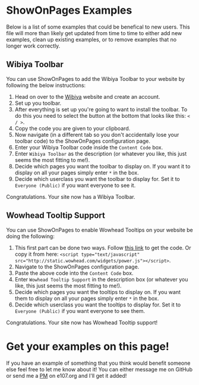 # ShowOnPages Examples

Below is a list of some examples that could be benefical to new users. This file will more than likely get updated from time to time to either add new examples, clean up existing examples, or to remove examples that no longer work correctly.


## Wibiya Toolbar

You can use ShowOnPages to add the Wibiya Toolbar to your website by following the below instructions:

1. Head on over to the [Wibiya](http://wibiya.conduit.com/) website and create an account.
2. Set up you toolbar.
3. After everything is set up you're going to want to install the toolbar. To do this you need to select the button at the bottom that looks like this: `< / >`.
4. Copy the code you are given to your clipboard.
5. Now navigate (in a different tab so you don't accidentally lose your toolbar code) to the ShowOnPages configuration page.
6. Enter your Wibiya Toolbar code inside the `Content Code` box.
7. Enter `Wibiya Toolbar` as the description (or whatever you like, this just seems the most fitting to me!).
8. Decide which pages you want the toolbar to display on. If you want it to display on all your pages simply enter `*` in the box.
9. Decide which userclass you want the toolbar to display for. Set it to `Everyone (Public)` if you want everyone to see it.

Congratulations. Your site now has a Wibiya Toolbar.


## Wowhead Tooltip Support

You can use ShowOnPages to enable Wowhead Tooltips on your website be doing the following:

1. This first part can be done two ways. Follow [this link](http://www.wowhead.com/tooltips) to get the code. Or copy it from here: `<script type="text/javascript" src="http://static.wowhead.com/widgets/power.js"></script>`.
2. Navigate to the ShowOnPages configuration page.
3. Paste the above code into the `Content Code` box.
4. Enter `Wowhead Tooltip Support` in the description box (or whatever you like, this just seems the most fitting to me!).
5. Decide which pages you want the tooltips to display on. If you want them to display on all your pages simply enter `*` in the box.
6. Decide which userclass you want the tooltips to display for. Set it to `Everyone (Public)` if you want everyone to see them.

Congratulations. Your site now has Wowhead Tooltip support!


# Get your examples on this page!

If you have an example of something that you think would benefit someone else feel free to let me know about it! You can either message me on GitHub or send me a [PM](http://e107.org/e107_plugins/pm/pm.php?send.37) on e107.org and I'll get it added!